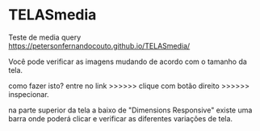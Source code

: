 # TELASmedia
 Teste de media query
https://petersonfernandocouto.github.io/TELASmedia/

Você pode verificar as imagens mudando de acordo com o tamanho da tela.

como fazer isto?
entre no link   >>>>>>  clique com botão direito >>>>>> inspecionar.

na parte superior da tela a baixo de "Dimensions Responsive" existe uma barra onde poderá clicar e verificar as diferentes variações de tela.
